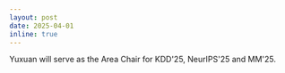 ```yaml
---
layout: post
date: 2025-04-01
inline: true
---
```

Yuxuan will serve as the Area Chair for KDD'25, NeurIPS'25 and MM'25.